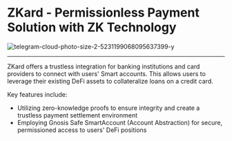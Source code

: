 # ZKard - Permissionless Payment Solution with ZK Technology

![telegram-cloud-photo-size-2-5231199068095637399-y](https://github.com/user-attachments/assets/6419598e-b4cc-4964-aba3-fc3cbe4b28b1)

---

ZKard offers a trustless integration for banking institutions and card providers to connect with users' Smart accounts. This allows users to leverage their existing DeFi assets to collateralize loans on a credit card.

Key features include:

- Utilizing zero-knowledge proofs to ensure integrity and create a trustless payment settlement environment
- Employing Gnosis Safe SmartAccount (Account Abstraction) for secure, permissioned access to users' DeFi positions

